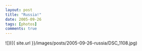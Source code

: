 ```yaml
---
layout: post
title: "Russia!"
date: 2005-09-26
tags: [photos]
comments: true
---
```

![]({{ site.url }}/images/posts/2005-09-26-russia/DSC_1108.jpg)

